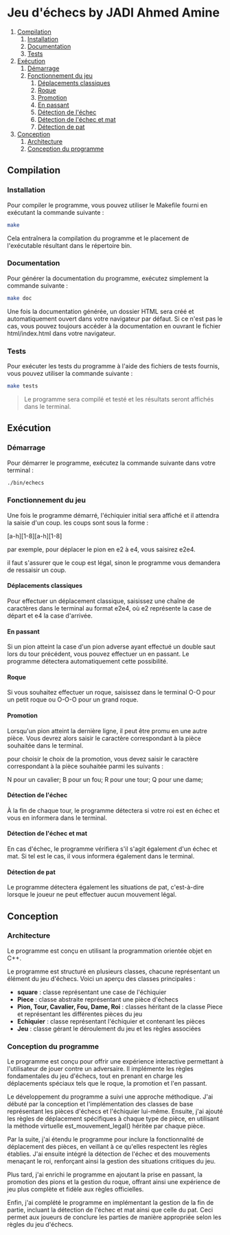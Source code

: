 

# Jeu d'échecs by JADI Ahmed Amine

1. [Compilation](#compilation)
    1. [Installation](#installation)
    2. [Documentation](#documentation)
    3. [Tests](#tests)
2. [Exécution](#exécution)
    1. [Démarrage](#démarrage)
    2. [Fonctionnement du jeu](#fonctionnement-du-jeu)
        1. [Déplacements classiques](#déplacements-classiques)
        2. [Roque](#roque)
        3. [Promotion](#promotion)
        4. [En passant](#en-passant)
        5. [Détection de l'échec](#détection-de-léchec)
        6. [Détection de l'échec et mat](#détection-de-léchec-et-mat)
        7. [Détection de pat](#détection-de-pat)
3. [Conception ](#conception)
      1. [Architecture](#architecture)
      2. [Conception du programme](#conception-du-programme)
      




## Compilation

### Installation

Pour compiler le programme, vous pouvez utiliser le Makefile fourni en exécutant la commande suivante :

```bash
make
```
Cela entraînera la compilation du programme et le placement de l'exécutable résultant dans le répertoire bin.


### Documentation

Pour générer la documentation du programme, exécutez simplement la commande suivante :

```bash
make doc
```
Une fois la documentation générée, un dossier HTML sera créé et automatiquement ouvert dans votre navigateur par défaut. Si ce n'est pas le cas, vous pouvez toujours accéder à la documentation en ouvrant le fichier html/index.html dans votre navigateur.

### Tests

Pour exécuter les tests du programme à l'aide des fichiers de tests fournis, vous pouvez utiliser la commande suivante :

```bash
make tests
```
> Le programme sera compilé et testé et les résultats seront affichés dans le terminal.

## Exécution
### Démarrage

Pour démarrer le programme, exécutez la commande suivante dans votre terminal :

```bash
./bin/echecs
```
 
### Fonctionnement du jeu

Une fois le programme démarré, l'échiquier initial sera affiché et il attendra la saisie d'un coup.
les coups sont sous la forme :

 [a-h][1-8][a-h][1-8]

par exemple, pour déplacer le pion en e2 à e4, vous saisirez e2e4.

il faut s'assurer que le coup est légal, sinon le programme vous demandera de ressaisir un coup.

#### Déplacements classiques
Pour effectuer un déplacement classique, saisissez une chaîne de caractères dans le terminal au format e2e4, où e2 représente la case de départ et e4 la case d'arrivée.

#### En passant
Si un pion atteint la case d'un pion adverse ayant effectué un double saut lors du tour précédent, vous pouvez effectuer un en passant. Le programme détectera automatiquement cette possibilité.

#### Roque
Si vous souhaitez effectuer un roque, saisissez dans le terminal O-O pour un petit roque ou O-O-O pour un grand roque.

#### Promotion
Lorsqu'un pion atteint la dernière ligne, il peut être promu en une autre pièce. Vous devrez alors saisir le caractère correspondant à la pièce souhaitée dans le terminal.

pour choisir le choix de la promotion, vous devez saisir le caractère correspondant à la pièce souhaitée parmi les suivants :

N pour un cavalier;
B pour un fou;
R pour une tour;
Q pour une dame;

#### Détection de l'échec
À la fin de chaque tour, le programme détectera si votre roi est en échec et vous en informera dans le terminal.

#### Détection de l'échec et mat
En cas d'échec, le programme vérifiera s'il s'agit également d'un échec et mat. Si tel est le cas, il vous informera également dans le terminal.

#### Détection de pat
Le programme détectera également les situations de pat, c'est-à-dire lorsque le joueur ne peut effectuer aucun mouvement légal.

## Conception

### Architecture
Le programme est conçu en utilisant la programmation orientée objet en C++.

Le programme est structuré en plusieurs classes, chacune représentant un élément du jeu d'échecs. Voici un aperçu des classes principales :

- **square** : classe représentant une case de l'échiquier
- **Piece** : classe abstraite représentant une pièce d'échecs
- **Pion, Tour, Cavalier, Fou, Dame, Roi** : classes héritant de la classe Piece et représentant les différentes pièces du jeu
- **Echiquier** : classe représentant l'échiquier et contenant les pièces
- **Jeu** : classe gérant le déroulement du jeu et les règles associées

### Conception du programme

Le programme est conçu pour offrir une expérience interactive permettant à l'utilisateur de jouer contre un adversaire. Il implémente les règles fondamentales du jeu d'échecs, tout en prenant en charge les déplacements spéciaux tels que le roque, la promotion et l'en passant.

Le développement du programme a suivi une approche méthodique. J'ai débuté par la conception et l'implémentation des classes de base représentant les pièces d'échecs et l'échiquier lui-même. Ensuite, j'ai ajouté les règles de déplacement spécifiques à chaque type de pièce, en utilisant la méthode virtuelle est_mouvement_legal() héritée par chaque pièce.

Par la suite, j'ai étendu le programme pour inclure la fonctionnalité de déplacement des pièces, en veillant à ce qu'elles respectent les règles établies. J'ai ensuite intégré la détection de l'échec et des mouvements menaçant le roi, renforçant ainsi la gestion des situations critiques du jeu.

Plus tard, j'ai enrichi le programme en ajoutant la prise en passant, la promotion des pions et la gestion du roque, offrant ainsi une expérience de jeu plus complète et fidèle aux règles officielles.

Enfin, j'ai complété le programme en implémentant la gestion de la fin de partie, incluant la détection de l'échec et mat ainsi que celle du pat. Ceci permet aux joueurs de conclure les parties de manière appropriée selon les règles du jeu d'échecs.
